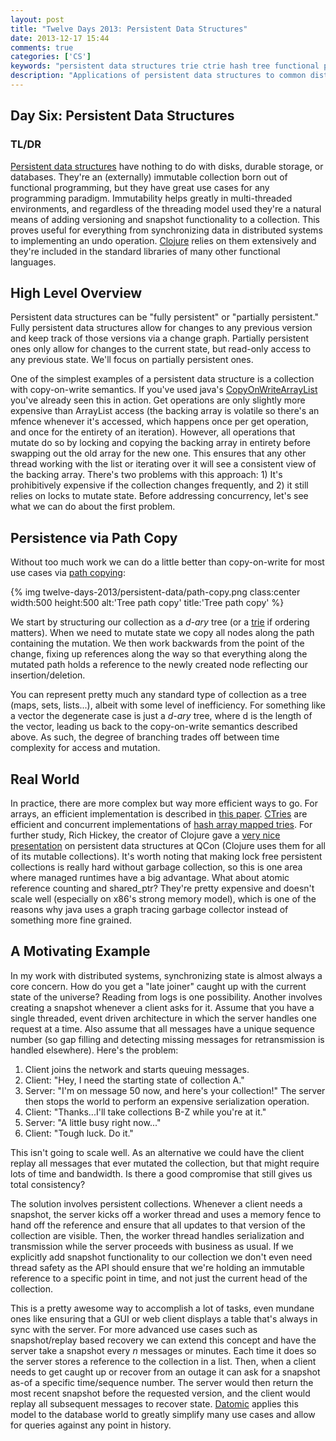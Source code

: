 ```yaml
---
layout: post
title: "Twelve Days 2013: Persistent Data Structures"
date: 2013-12-17 15:44
comments: true
categories: ['CS']
keywords: "persistent data structures trie ctrie hash tree functional programming dietz array path copy fat nodes lock free"
description: "Applications of persistent data structures to common distributed system use cases"
---
```


## Day Six: Persistent Data Structures

### TL/DR

[Persistent data structures](http://en.wikipedia.org/wiki/Persistent_data_structure) have nothing to do with disks, durable storage, or databases. They're an (externally) immutable collection born out of functional programming, but they have great use cases for any programming paradigm. Immutability helps greatly in multi-threaded environments, and regardless of the threading model used they're a natural means of adding versioning and snapshot functionality to a collection. This proves useful for everything from synchronizing data in distributed systems to implementing an undo operation. [Clojure](http://clojure.org/) relies on them extensively and they're included in the standard libraries of many other functional languages.

## High Level Overview

Persistent data structures can be "fully persistent" or "partially persistent." Fully persistent data structures allow for changes to any previous version and keep track of those versions via a change graph. Partially persistent ones only allow for changes to the current state, but read-only access to any previous state. We'll focus on partially persistent ones.

One of the simplest examples of a persistent data structure is a collection with copy-on-write semantics. If you've used java's [CopyOnWriteArrayList](http://docs.oracle.com/javase/7/docs/api/java/util/concurrent/CopyOnWriteArrayList.html) you've already seen this in action. Get operations are only slightly more expensive than ArrayList access (the backing array is volatile so there's an mfence whenever it's accessed, which happens once per get operation, and once for the entirety of an iteration). However, all operations that mutate do so by locking and copying the backing array in entirety before swapping out the old array for the new one. This ensures that any other thread working with the list or iterating over it will see a consistent view of the backing array. There's two problems with this approach: 1) It's prohibitively expensive if the collection changes frequently, and 2) it still relies on locks to mutate state. Before addressing concurrency, let's see what we can do about the first problem.

## Persistence via Path Copy

Without too much work we can do a little better than copy-on-write for most use cases via [path copying](http://en.wikipedia.org/wiki/Persistent_data_structure#Path_Copying): 

{% img twelve-days-2013/persistent-data/path-copy.png class:center width:500 height:500 alt:'Tree path copy' title:'Tree path copy' %}

We start by structuring our collection as a *d-ary* tree (or a [trie](http://en.wikipedia.org/wiki/Trie) if ordering matters). When we need to mutate state we copy all nodes along the path containing the mutation. We then work backwards from the point of the change, fixing up references along the way so that everything along the mutated path holds a reference to the newly created node reflecting our insertion/deletion.

You can represent pretty much any standard type of collection as a tree (maps, sets, lists...), albeit with some level of inefficiency. For something like a vector the degenerate case is just a *d-ary* tree, where d is the length of the vector, leading us back to the copy-on-write semantics described above. As such, the degree of branching trades off between time complexity for access and mutation.

## Real World

In practice, there are more complex but way more efficient ways to go. For arrays, an efficient implementation is described in [this paper](https://urresearch.rochester.edu/fileDownloadForInstitutionalItem.action?itemId=5260&itemFileId=8146). [CTries](http://en.wikipedia.org/wiki/Ctrie) are efficient and concurrent implementations of [hash array mapped tries](http://en.wikipedia.org/wiki/Hash_array_mapped_trie). For further study, Rich Hickey, the creator of Clojure gave a [very nice presentation](http://www.infoq.com/presentations/Value-Identity-State-Rich-Hickey) on persistent data structures at QCon (Clojure uses them for all of its mutable collections). It's worth noting that making lock free persistent collections is really hard without garbage collection, so this is one area where managed runtimes have a big advantage. What about atomic reference counting and shared_ptr? They're pretty expensive and doesn't scale well (especially on x86's strong memory model), which is one of the reasons why java uses a graph tracing garbage collector instead of something more fine grained.

## A Motivating Example

In my work with distributed systems, synchronizing state is almost always a core concern. How do you get a "late joiner" caught up with the current state of the universe? Reading from logs is one possibility. Another involves creating a snapshot whenever a client asks for it. Assume that you have a single threaded, event driven architecture in which the server handles one request at a time. Also assume that all messages have a unique sequence number (so gap filling and detecting missing messages for retransmission is handled elsewhere). Here's the problem:

1. Client joins the network and starts queuing messages.
2. Client: "Hey, I need the starting state of collection A."
3. Server: "I'm on message 50 now, and here's your collection!" The server then stops the world to perform an expensive serialization operation.
4. Client: "Thanks...I'll take collections B-Z while you're at it."
5. Server: "A little busy right now..."
6. Client: "Tough luck. Do it."

This isn't going to scale well. As an alternative we could have the client replay all messages that ever mutated the collection, but that might require lots of time and bandwidth. Is there a good compromise that still gives us total consistency?

The solution involves persistent collections. Whenever a client needs a snapshot, the server kicks off a worker thread and uses a memory fence to hand off the reference and ensure that all updates to that version of the collection are visible. Then, the worker thread handles serialization and transmission while the server proceeds with business as usual. If we explicitly add snapshot functionality to our collection we don't even need thread safety as the API should ensure that we're holding an immutable reference to a specific point in time, and not just the current head of the collection.

This is a pretty awesome way to accomplish a lot of tasks, even mundane ones like ensuring that a GUI or web client displays a table that's always in sync with the server. For more advanced use cases such as snapshot/replay based recovery we can extend this concept and have the server take a snapshot every *n* messages or minutes. Each time it does so the server stores a reference to the collection in a list. Then, when a client needs to get caught up or recover from an outage it can ask for a snapshot as-of a specific time/sequence number. The server would then return the most recent snapshot before the requested version, and the client would replay all subsequent messages to recover state. [Datomic](http://www.datomic.com/) applies this model to the database world to greatly simplify many use cases and allow for queries against any point in history.
